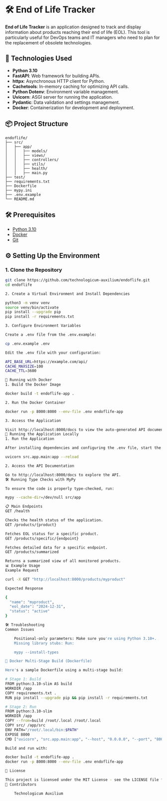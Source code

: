 # 🛠️ End of Life Tracker

**End of Life Tracker** is an application designed to track and display information about products reaching their end of life (EOL). This tool is particularly useful for DevOps teams and IT managers who need to plan for the replacement of obsolete technologies.

## 🚀 Technologies Used
- **Python 3.10**
- **FastAPI**: Web framework for building APIs.
- **httpx**: Asynchronous HTTP client for Python.
- **Cachetools**: In-memory caching for optimizing API calls.
- **Python Dotenv**: Environment variable management.
- **Uvicorn**: ASGI server for running the application.
- **Pydantic**: Data validation and settings management.
- **Docker**: Containerization for development and deployment.

## 📦 Project Structure

```
endoflife/
├── src/
│   ├── app/
│   │   ├── models/
│   │   ├── views/
│   │   ├── controllers/
│   │   ├── utils/
│   │   ├── health/
│   │   ├── main.py
├── test/
├── requirements.txt
├── Dockerfile
├── mypy.ini
├── .env.example
└── README.md
```

## 🛠️ Prerequisites

- [Python 3.10](https://www.python.org/downloads/)
- [Docker](https://www.docker.com/)
- [Git](https://git-scm.com/)

## ⚙️ Setting Up the Environment

### 1. Clone the Repository
```bash
git clone https://github.com/technologicum-auxilium/endoflife.git
cd endoflife

2. Create a Virtual Environment and Install Dependencies

python3 -m venv venv
source venv/bin/activate
pip install --upgrade pip
pip install -r requirements.txt

3. Configure Environment Variables

Create a .env file from the .env.example:

cp .env.example .env

Edit the .env file with your configuration:

API_BASE_URL=https://example.com/api/
CACHE_MAXSIZE=100
CACHE_TTL=3600

🐳 Running with Docker
1. Build the Docker Image

docker build -t endoflife-app .

2. Run the Docker Container

docker run -p 8000:8000 --env-file .env endoflife-app

3. Access the Application

Visit http://localhost:8000/docs to view the auto-generated API documentation using FastAPI.
🚀 Running the Application Locally
1. Run the Application

After installing dependencies and configuring the .env file, start the server:

uvicorn src.app.main:app --reload

2. Access the API Documentation

Go to http://localhost:8000/docs to explore the API.
🛠️ Running Type Checks with MyPy

To ensure the code is properly type-checked, run:

mypy --cache-dir=/dev/null src/app

📋 Main Endpoints
GET /health

Checks the health status of the application.
GET /products/{product}

Fetches EOL status for a specific product.
GET /products/specific/{endpoint}

Fetches detailed data for a specific endpoint.
GET /products/summarized

Returns a summarized view of all monitored products.
📊 Example Usage
Example Request

curl -X GET "http://localhost:8000/products/myproduct"

Expected Response

{
  "name": "myproduct",
  "eol_date": "2024-12-31",
  "status": "active"
}

🛠️ Troubleshooting
Common Issues

    Positional-only parameters: Make sure you're using Python 3.10+.
    Missing library stubs: Run:

    mypy --install-types

🐳 Docker Multi-Stage Build (Dockerfile)

Here's a sample Dockerfile using a multi-stage build:

# Stage 1: Build
FROM python:3.10-slim AS build
WORKDIR /app
COPY requirements.txt .
RUN pip install --upgrade pip && pip install -r requirements.txt

# Stage 2: Run
FROM python:3.10-slim
WORKDIR /app
COPY --from=build /root/.local /root/.local
COPY src/ /app/src
ENV PATH="/root/.local/bin:$PATH"
EXPOSE 8000
CMD ["uvicorn", "src.app.main:app", "--host", "0.0.0.0", "--port", "8000"]

Build and run with:

docker build -t endoflife-app .
docker run -p 8000:8000 --env-file .env endoflife-app

📄 License

This project is licensed under the MIT License - see the LICENSE file for details.
👥 Contributors

    Technologicum Auxilium